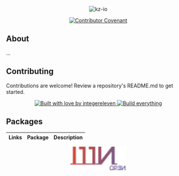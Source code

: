<p align="center">
  <img
    alt="kz-io"
    height="70"
    src="https://raw.githubusercontent.com/kz-io/.github/main/profile/img/fc/text.svg"
  />
</p>

<p align="center">
  <a href="https://github.com/intv8/.github/blob/main/.github/CODE_OF_CONDUCT.md">
    <img
      alt="Contributor Covenant"
      src="https://img.shields.io/badge/Contributor%20Covenant-2.1-4baaaa.svg?style=flat-square"
    />
  </a>
</p>

## About
...

## Contributing
Contributions are welcome! Review a repository's README.md to get started.

<p align="center">
  <a href="https://github.com/i11n">
    <img
      alt="Built with love by integereleven"
      src="https://img.shields.io/badge/built%20with%20%E2%9D%A4%20-i11n-585CA4?style=for-the-badge"
    />
  </a>
  <a href="https://github.com/kz-io">
    <img
      alt="Build everything" 
      src="https://img.shields.io/badge/BUILD-EVERYTHING-DE492E?style=for-the-badge"
    />
  </a>
</p>

## Packages
| Links | Package | Description |
|-------|---------|-------------|

<p align="center">
  <img
    alt="kz-io"
    height="64"
    src="https://raw.githubusercontent.com/i11n/.github/main/profile/img/fc/open.svg"
  />
</p>

<!---- Markdown Links -->
